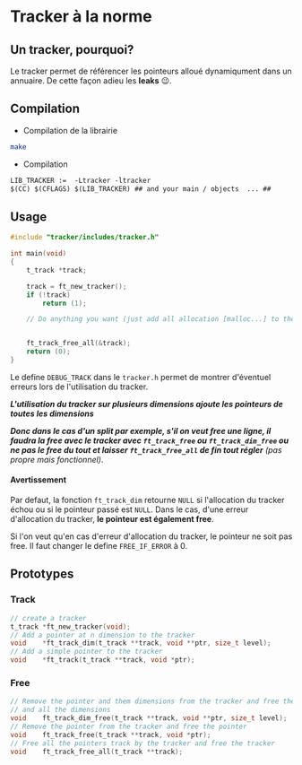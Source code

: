 # Tracker à la norme

## Un tracker, pourquoi?

Le tracker permet de référencer les pointeurs alloué dynamiqument dans un
annuaire. De cette façon adieu les **leaks** :wink:.

## Compilation

- Compilation de la librairie

```bash
make
```

- Compilation

```md
LIB_TRACKER	:=	-Ltracker -ltracker
$(CC) $(CFLAGS) $(LIB_TRACKER) ## and your main / objects  ... ##
```

## Usage

```c
#include "tracker/includes/tracker.h"

int	main(void)
{
	t_track	*track;

	track = ft_new_tracker();
	if (!track)
		return (1);

	// Do anything you want (just add all allocation [malloc...] to the tracker)


	ft_track_free_all(&track);
	return (0);
}
```

Le define `DEBUG_TRACK` dans le `tracker.h` permet de montrer d'éventuel erreurs
lors de l'utilisation du tracker.

***L'utilisation du tracker sur plusieurs dimensions ajoute les pointeurs
de toutes les dimensions***

***Donc dans le cas d'un split par exemple, s'il on veut free une ligne, il faudra la free avec le tracker avec `ft_track_free` ou `ft_track_dim_free` ou ne pas le free du tout et laisser `ft_track_free_all` de fin tout régler***
*(pas propre mais fonctionnel)*.


#### Avertissement

Par defaut, la fonction `ft_track_dim` retourne `NULL` si l'allocation du tracker échou
ou si le pointeur passé est `NULL`.
Dans le cas, d'une erreur d'allocation du tracker, **le pointeur est également free**.

Si l'on veut qu'en cas d'erreur d'allocation du tracker, le pointeur ne soit pas free.
Il faut changer le define `FREE_IF_ERROR` à 0.


## Prototypes

### Track
```c
// create a tracker
t_track	*ft_new_tracker(void);
// Add a pointer at n dimension to the tracker
void	*ft_track_dim(t_track **track, void **ptr, size_t level);
// Add a simple pointer to the tracker
void	*ft_track(t_track **track, void *ptr);
```
### Free
```c
// Remove the pointer and them dimensions from the tracker and free the pointer
// and all the dimensions
void	ft_track_dim_free(t_track **track, void **ptr, size_t level);
// Remove the pointer from the tracker and free the pointer
void	ft_track_free(t_track **track, void *ptr);
// Free all the pointers track by the tracker and free the tracker
void	ft_track_free_all(t_track **track);
```
